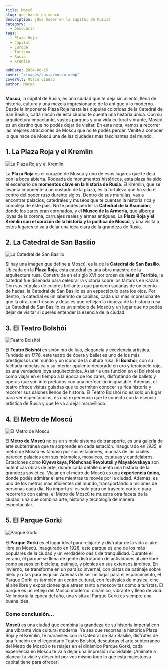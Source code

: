 ```yaml
---
title: Moscú
slug: que-hacer-en-moscu
description: ¿Qué hacer en la capital de Rusia?
category:
  - Descubrir
tags:
  - Plaza Roja
  - Capital
  - Europa
  - Turismo
  - Rusia
  - Kremlin

pubDate: 2024-08-15
cover: "/images/rusia/moscu.webp"
coverAlt: Moscu ciudad
author: Mateo
---
```


**Moscú**, la capital de Rusia, es una ciudad que te deja sin aliento, llena de historia, cultura y una mezcla impresionante de lo antiguo y lo moderno. Desde la imponente Plaza Roja hasta las cúpulas coloridas de la Catedral de San Basilio, cada rincón de esta ciudad te cuenta una historia única. Con su arquitectura impactante, vastos parques y una vida cultural vibrante, Moscú es un destino que no podés dejar de visitar. En esta nota, vamos a recorrer las mejores atracciones de Moscú que no te podés perder. Venite a conocer lo que hace de Moscú una de las ciudades más fascinantes del mundo.


## 1. La Plaza Roja y el Kremlin 
<img src="/images/rusia/kremlin.jpg" alt="La Plaza Roja y el Kremlin">

La **Plaza Roja** es el corazón de Moscú y uno de esos lugares que te deja con la boca abierta. Rodeada de monumentos históricos, esta plaza ha sido el escenario de **momentos clave en la historia de Rusia**. El Kremlin, que se levanta imponente a un costado de la plaza, es la fortaleza que ha sido el centro del poder ruso durante siglos. Dentro de sus murallas, vas a encontrar palacios, catedrales y museos que te cuentan la historia rica y compleja de este país. No te podés perder la **Catedral de la Asunción**, donde los zares eran coronados, y el **Museo de la Armería**, que alberga joyas de la corona, carruajes reales y armas antiguas. La **Plaza Roja y el Kremlin son el corazón de la historia y la política de Moscú**, y una visita a estos lugares te va a dejar una idea clara de la grandeza de Rusia.

## 2. La Catedral de San Basilio 
<img src="/images/rusia/catedral-san-basilio.webp" alt="La Catedral de San Basilio ">

Si hay una imagen que define a Moscú, es la de la **Catedral de San Basilio**. Ubicada en la **Plaza Roja**, esta catedral es una obra maestra de la arquitectura rusa. Construida en el siglo XVI por orden de **Iván el Terrible**, la catedral fue diseñada para celebrar la victoria sobre los tártaros en Kazán. Con sus cúpulas de colores brillantes que parecen sacadas de un cuento de hadas, la Catedral de San Basilio es un espectáculo para los ojos. Por dentro, la catedral es un laberinto de capillas, cada una más impresionante que la otra, con frescos y detalles que reflejan la riqueza de la historia rusa. La Catedral de San Basilio es un símbolo de Moscú y un lugar que no podés dejar de visitar si querés entender la esencia de la ciudad.

## 3. El Teatro Bolshói 
<img src="/images/rusia/teatro-bolshoi.jpg" alt="Teatro Bolshói">

El **Teatro Bolshói** es sinónimo de lujo, elegancia y excelencia artística. Fundado en *1776*, este teatro de ópera y ballet es uno de los más prestigiosos del mundo y un ícono de la cultura rusa. El **Bolshói**, con su fachada neoclásica y su interior opulento decorado en oro y terciopelo rojo, es una verdadera joya arquitectónica. Asistir a una función en el Bolshói es como viajar en el tiempo a la época de los zares, disfrutando de ballets y óperas que son interpretados con una perfección inigualable. Además, el teatro ofrece visitas guiadas que te permiten conocer su rica historia y recorrer sus salones llenos de historia. El Teatro Bolshói no es solo un lugar para ver espectáculos, es una experiencia que te conecta con la esencia artística de Rusia y que te va a dejar maravillado.

## 4. El Metro de Moscú 
<img src="/images/rusia/metro-moscu.jpg" alt="El Metro de Moscú ">

El **Metro de Moscú** no es un simple sistema de transporte, es una galería de arte subterránea que te sorprende en cada estación. Inaugurado en *1935*, el metro de Moscú es famoso por sus estaciones, muchas de las cuales parecen palacios con sus mármoles, mosaicos, estatuas y candelabros. Estaciones como **Kíyevskaya, Plóshchad Revolutsii y Mayakóvskaya** son auténticas obras de arte, donde cada detalle cuenta una historia de la grandeza soviética. Viajar en el metro de Moscú es una **experiencia única**, donde podés admirar el arte mientras te movés por la ciudad. Además, es uno de los metros más eficientes del mundo, transportando a millones de personas cada día. No importa si es solo para un trayecto corto o para recorrerlo con calma, el Metro de Moscú te muestra otra faceta de la ciudad, una que combina arte, historia y tecnología de manera espectacular.

## 5. El Parque Gorki 
<img src="/images/rusia/parque-gorky.jpg" alt="Parque Gorki ">

El **Parque Gorki** es el lugar ideal para relajarte y disfrutar de la vida al aire libre en Moscú. Inaugurado en 1928, este parque es uno de los más populares de la ciudad y un verdadero oasis de tranquilidad. Durante el verano, el parque se llena de gente disfrutando de actividades al aire libre como paseos en bicicleta, patinaje, y picnics en sus extensos jardines. En invierno, se transforma en un paraíso invernal, con pistas de patinaje sobre hielo y rutas para esquiar. Además de ser un lugar para el esparcimiento, el Parque Gorki es también un centro cultural, con festivales de música, cine al aire libre y exposiciones que atraen tanto a moscovitas como a turistas. El parque es un reflejo del Moscú moderno: dinámico, vibrante y lleno de vida. No importa la época del año, una visita al Parque Gorki es siempre una buena idea.

### Como conclusión... 

**Moscú** es una ciudad que combina la grandeza de su historia imperial con una vibrante vida cultural moderna. Ya sea que recorras la histórica Plaza Roja y el Kremlin, te maravilles con la Catedral de San Basilio, disfrutes de una función en el legendario Teatro Bolshói, descubras el arte subterráneo del Metro de Moscú o te relajes en el dinámico Parque Gorki, cada experiencia en Moscú te va a dejar una impresión inolvidable. ¡Animate a planear tu viaje y descubrí por vos mismo todo lo que esta majestuosa capital tiene para ofrecer!


